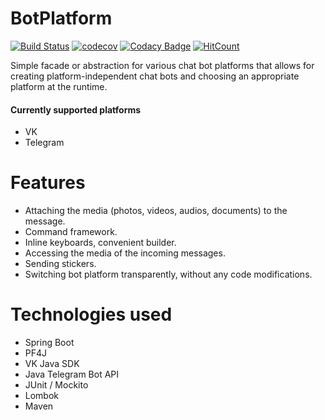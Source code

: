 # BotPlatform

[![Build Status](https://travis-ci.org/riguron/BotPlatform.svg?branch=master)](https://travis-ci.org/riguron/BotPlatform)
[![codecov](https://codecov.io/gh/riguron/BotPlatform/branch/master/graph/badge.svg)](https://codecov.io/gh/riguron/BotPlatform)
[![Codacy Badge](https://api.codacy.com/project/badge/Grade/3530b81f625641da9141ad8c269158b1)](https://www.codacy.com/manual/riguron/BotPlatform?utm_source=github.com&amp;utm_medium=referral&amp;utm_content=riguron/BotPlatform&amp;utm_campaign=Badge_Grade)
[![HitCount](http://hits.dwyl.io/riguron/BotPlatform.svg)](http://hits.dwyl.io/riguron/BotPlatform)

Simple facade or abstraction for various chat bot platforms that allows for creating 
platform-independent chat bots and choosing an appropriate platform at the runtime.

#### Currently supported platforms

- VK
- Telegram

# Features

- Attaching the media (photos, videos, audios, documents) to the message.
- Command framework.
- Inline keyboards, convenient builder.
- Accessing the media of the incoming messages.
- Sending stickers.
- Switching bot platform transparently, without any code modifications.

# Technologies used

- Spring Boot
- PF4J
- VK Java SDK
- Java Telegram Bot API
- JUnit / Mockito
- Lombok
- Maven
